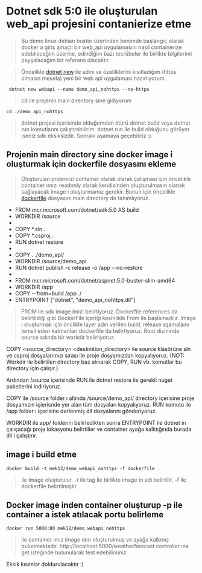 # Dotnet sdk 5:0 ile oluşturulan web_api projesini contanierize etme

> Bu demo linux debian buster üzerinden benimde başlangıç olarak docker a giriş amaçlı bir web_api uygulamasını nasıl containerize edebileceğim üzerine, edindiğim bazı tecrübeler ile birlikte bilgilerimi payşalacağım bir referans olacaktır.

> Öncelikle [dotnet new](https://docs.microsoft.com/en-us/dotnet/core/tools/dotnet-new#webapi) ile adını ve özelliklerini kısıtladığım (https olmasın mesela) yeni bir web api uygulaması hazırlıyorum.
```console
 dotnet new webapi --name demo_api_nohttps --no-https
```
> cd ile projenin main directory sine gidiyorum

```console
cd ./demo_api_nohttps
```
> dotnet projesi içerisinde olduğumdan ötürü dotnet build veya dotnet run komutlarını çalıştırabilirim.
dotnet run ile build olduğunu görüyor iseniz sdk eksiksizdir. Sonraki aşamaya geçebiliriz :)

## Projenin main directory sine docker image i oluşturmak için dockerfile dosyasını ekleme

> Oluşturulan projemizi container olarak olarak çalışması için öncelikle container ımızı readonly olarak kendisinden oluşturulmasın olanak sağlayacak image i oluşturmamız gerekir. Bunun için öncelikle [dockerfile](https://docs.docker.com/engine/reference/builder/) dosyasını main directory de tanımlıyoruz.

* FROM mcr.microsoft.com/dotnet/sdk:5.0 AS build
* WORKDIR /source
* 
* COPY *.sln .
* COPY *.csproj .
* RUN dotnet restore 
* 
* COPY . ./demo_api/
* WORKDIR /source/demo_api
* RUN dotnet publish -c release -o /app --no-restore
* 
* FROM mcr.microsoft.com/dotnet/aspnet:5.0-buster-slim-amd64
* WORKDIR /app
* COPY --from=build /app ./
* ENTRYPOINT ["dotnet", "demo_api_nohttps.dll"]

> FROM ile sdk image imizi belirtiyoruz. Dockerfile references da belirtildiği gibi DockerFile içeriği kesinlikle From ile başlamadılır.
Image ı oluşturmak için önclikle layer adın verilen build, release aşamalaını temsil eden katmanları dockerfile da belirtiyoruz. Root dizininde source adında bir workdir belirliyoruz. 

COPY <source_directory> <destinition_directory> ile source klasörüne sln ve csproj dosyalarımızı sırası ile proje dosyamızdan kopyalıyoruz.
(NOT: Workdir ile belirtilen directory baz alınarak COPY, RUN vb. komutlar bu directory için çalışır.)

Ardından /source içerisinde RUN ile dotnet restore ile gerekli nuget paketlerini indiriyoruz.

COPY ile /source folder ı altında /source/demo_api/ directory içerisine proje dosyamızın içierisnde yer alan tüm dosyaları kopyalıyoruz.
RUN komutu ile /app folder ı içerisine derlenmiş dll dosyalarını gönderiyoruz.

WORKDIR ile app/ folderını belirledikten sonra 
ENTRYPOINT ile dotnet in çalışacağı proje lokasyonu belirtilier ve container ayağa kalktığında burada dll i çalıştırır.

## image i build etme

```console
docker build -t mek12/demo_webapi_nohttps -f dockerfile .
```
> ile image oluşturulur.
> -t ile tag ile birlikte image in adı belirtilir. -f ile dockerfile belirtilmiştir.

## Docker image inden container oluşturup -p ile container a istek atılacak portu belirleme

```console
docker run 5000:80 mek12/demo_webapi_nohttps
```
> ile container ımız image den oluşturulmuş ve ayağa kalkmış bulunmaktadır.
> http://localhost:5000/weatherforecast controller ına get isteğinde bulunularak test edebilirsiniz.


Eksik kısımlar doldurulacaktır :)